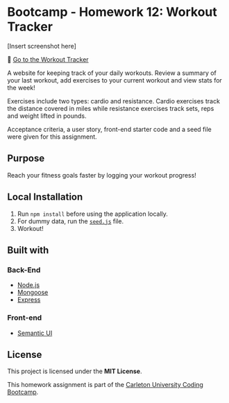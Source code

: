 # Bootcamp - Homework 12: Workout Tracker

[Insert screenshot here]

:link: [Go to the Workout Tracker](https://boiling-lake-12312.herokuapp.com/)

A website for keeping track of your daily workouts. Review a summary of your last workout, add exercises to your current workout and view stats for the week!

Exercises include two types: cardio and resistance. Cardio exercises track the distance covered in miles while resistance exercises track sets, reps and weight lifted in pounds.

Acceptance criteria, a user story, front-end starter code and a seed file were given for this assignment.

## Purpose

Reach your fitness goals faster by logging your workout progress!

## Local Installation

1. Run `npm install` before using the application locally.
2. For dummy data, run the [`seed.js`](./seeders/seed.js) file.
3. Workout!

## Built with

### Back-End

- [Node.js](https://nodejs.org/en/)
- [Mongoose](https://mongoosejs.com/)
- [Express](https://expressjs.com/)

### Front-end

- [Semantic UI](https://semantic-ui.com/)

## License

This project is licensed under the **MIT License**.

This homework assignment is part of the [Carleton University Coding Bootcamp](https://bootcamp.carleton.ca/).
